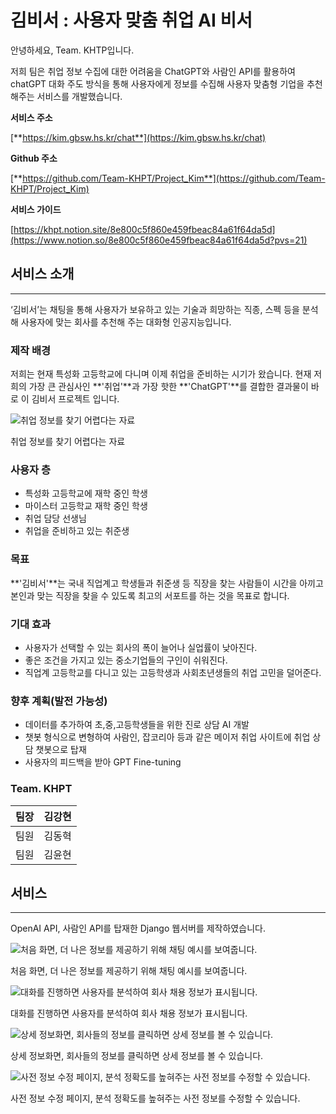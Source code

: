 # 김비서 : 사용자 맞춤 취업 AI 비서

안녕하세요, Team. KHTP입니다.

저희 팀은 취업 정보 수집에 대한 어려움을 ChatGPT와 사람인 API를 활용하여 chatGPT 대화 주도 방식을 통해 사용자에게 정보를 수집해 사용자 맞춤형 기업을 추천해주는 서비스를 개발했습니다.

**서비스 주소**

[**https://kim.gbsw.hs.kr/chat**](https://kim.gbsw.hs.kr/chat)

**Github 주소**

[**https://github.com/Team-KHPT/Project_Kim**](https://github.com/Team-KHPT/Project_Kim)

**서비스 가이드**

[https://khpt.notion.site/8e800c5f860e459fbeac84a61f64da5d](https://www.notion.so/8e800c5f860e459fbeac84a61f64da5d?pvs=21)

## **서비스 소개**

---

‘김비서’는 채팅을 통해 사용자가 보유하고 있는 기술과 희망하는 직종, 스펙 등을 분석해 사용자에 맞는 회사를 추천해 주는 대화형 인공지능입니다.

### **제작 배경**

저희는 현재 특성화 고등학교에 다니며 이제 취업을 준비하는 시기가 왔습니다. 현재 저희의 가장 큰 관심사인 **'취업'**과 가장 핫한 **'ChatGPT'**를 결합한 결과물이 바로 이 김비서 프로젝트 입니다.

![취업 정보를 찾기 어렵다는 자료](https://s3-us-west-2.amazonaws.com/secure.notion-static.com/a4c1d4a4-7e4b-41dd-8461-8c2088443fe8/Untitled.png)

취업 정보를 찾기 어렵다는 자료

### **사용자 층**

- 특성화 고등학교에 재학 중인 학생
- 마이스터 고등학교 재학 중인 학생
- 취업 담당 선생님
- 취업을 준비하고 있는 취준생

### **목표**

**'김비서'**는 국내 직업계고 학생들과 취준생 등 직장을 찾는 사람들이 시간을 아끼고 본인과 맞는 직장을 찾을 수 있도록 최고의 서포트를 하는 것을 목표로 합니다.

### **기대 효과**

- 사용자가 선택할 수 있는 회사의 폭이 늘어나 실업률이 낮아진다.
- 좋은 조건을 가지고 있는 중소기업들의 구인이 쉬워진다.
- 직업계 고등학교를 다니고 있는 고등학생과 사회초년생들의 취업 고민을 덜어준다.

### **향후 계획(발전 가능성)**

- 데이터를 추가하여 초,중,고등학생들을 위한 진로 상담 AI 개발
- 챗봇 형식으로 변형하여 사람인, 잡코리아 등과 같은 메이저 취업 사이트에 취업 상담 챗봇으로 탑재
- 사용자의 피드백을 받아 GPT Fine-tuning

### **Team. KHPT**

| 팀장 | 김강현 |
| --- | --- |
| 팀원 | 김동혁 |
| 팀원 | 김윤현 |

## **서비스**

---

OpenAI API, 사람인 API를 탑재한 Django 웹서버를 제작하였습니다.

![처음 화면, 더 나은 정보를 제공하기 위해 채팅 예시를 보여줍니다.](https://s3-us-west-2.amazonaws.com/secure.notion-static.com/d36f777a-695a-45f1-a253-3d0ff3aa9b51/Untitled.png)

처음 화면, 더 나은 정보를 제공하기 위해 채팅 예시를 보여줍니다.

![대화를 진행하면 사용자를 분석하여 회사 채용 정보가 표시됩니다.](https://s3-us-west-2.amazonaws.com/secure.notion-static.com/e8f236cb-cced-4468-bc87-6c137b2559db/Untitled.png)

대화를 진행하면 사용자를 분석하여 회사 채용 정보가 표시됩니다.

![상세 정보화면, 회사들의 정보를 클릭하면 상세 정보를 볼 수 있습니다.](https://s3-us-west-2.amazonaws.com/secure.notion-static.com/67ad55c7-2a5a-4f2c-b075-6a5432322665/Untitled.png)

상세 정보화면, 회사들의 정보를 클릭하면 상세 정보를 볼 수 있습니다.

![사전 정보 수정 페이지, 분석 정확도를 높혀주는 사전 정보를 수정할 수 있습니다.](https://s3-us-west-2.amazonaws.com/secure.notion-static.com/06fe4f91-7795-4ff3-8254-491001aec1f4/Untitled.png)

사전 정보 수정 페이지, 분석 정확도를 높혀주는 사전 정보를 수정할 수 있습니다.